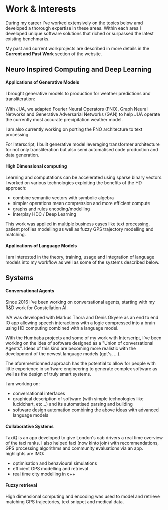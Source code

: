 # Work & Interests

During my career I've worked extensively on the topics below amd developed a thorough expertise in these areas.
Within each area I developed unique software solutions that riched or surpassed the latest existing benchmarks.

My past and current workprojects are described in more details in the **Current and Past Work** section of the website.

## Neuro Inspired Computing and Deep Learning

#### Applications of Generative Models 

I brought generative models to production for weather predictions and transliteration:

With JUA, we adapted Fourier Neural Operators (FNO), Graph Neural Networks and Generative Adversarial Networks (GAN) to help JUA operate the currently most accurate precipitation weather model.

I am also currently working on porting the FNO architecture to text processing. 

For Interscript, I built generative model leveraging transformer architecture for not only transliteration but also semi automatised code production and data generation.

#### High Dimensional computing

Learning and computations can be accelerated using sparse binary vectors. 
I worked on various technologies exploiting the benefits of the HD approach:

* combine semantic vectors with symbolic algebra 
* simpler operations mean compression and more efficient compute
* graphs and rules encoding/modelling
* Interplay HDC / Deep Learning

This work was applied in multiple business cases like text processing, patient profiles modelling as well as fuzzy GPS trajectory modelling and matching.

#### Applications of Language Models

I am interested in the theory, training, usage and integration of language models into my workflow as well as some of the systems described below.

## Systems


#### Conversational Agents

Since 2016 I've been working on conversational agents, starting with my R&D work for Constellation AI.

IVA was developed with Markus Thora and Denis Okyere as an end to end IO app allowing speech interactions with a logic compressed into a brain using HD computing combined with a language model. 

With the Humbaba projects and some of my work with Interscript, 
I've been working on the idea of software designed as a "Union of conversational Agents". Ideas of this kind are becoming more realistic with the development of the newest language models (gpt's, ...).

The aforementionned approach has the potential to allow for 
people with little experience in software engineering to generate complex software as well as the design of truly smart systems.

I am working on:
* conversational interfaces
* graphical description of software (with simple technologies like lucidchart, etc...) and its automatised parsing and building
* software design automation combining the above ideas with advanced language models


#### Collaborative Systems

TaxiQ is an app developed to give London's cab drivers a real time overview of the taxi ranks.
I also helped faxi (now kinto join) with recommendations, GPS processing algorithms and community evaluations via an app. 
highlights are IMO:

* optimisation and behavioural simulations
* efficient GPS modelling and retrieval
* real time city modelling in c++


#### Fuzzy retrieval

High dimensional computing and encoding was used to model and retrieve matching GPS trajectories, text snippet and medical data.

